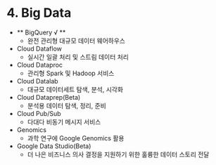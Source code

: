 # 4. Big Data
 - ** BigQuery √ **
 	 - 완전 관리형 대규모 데이터 웨어하우스
 - Cloud Dataflow
 	 - 실시간 일괄 처리 및 스트림 데이터 처리
 - Cloud Dataproc
 	 - 관리형 Spark 및 Hadoop 서비스
 - Cloud Datalab
 	 - 대규모 데이터세트 탐색, 분석, 시각화
 - Cloud Dataprep(Beta)
 	 - 분석용 데이터 탐색, 정리, 준비
 - Cloud Pub/Sub
 	 - 다대다 비동기 메시지 서비스
 - Genomics
 	 - 과학 연구에 Google Genomics 활용
 - Google Data Studio(Beta)
 	 - 더 나은 비즈니스 의사 결정을 지원하기 위한 훌륭한 데이터 스토리 전달